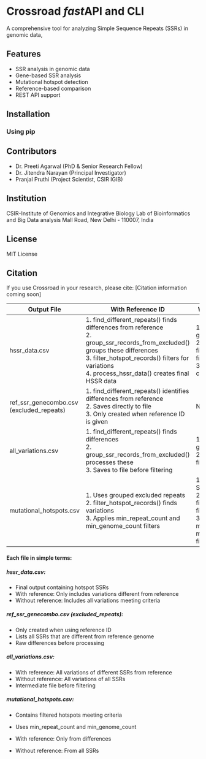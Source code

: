 # Crossroad *fast*API and CLI 

A comprehensive tool for analyzing Simple Sequence Repeats (SSRs) in genomic data,

## Features

- SSR analysis in genomic data
- Gene-based SSR analysis
- Mutational hotspot detection
- Reference-based comparison
- REST API support

## Installation

### Using pip

## Contributors

- Dr. Preeti Agarwal (PhD & Senior Research Fellow)
- Dr. Jitendra Narayan (Principal Investigator)
- Pranjal Pruthi (Project Scientist, CSIR IGIB)


## Institution

CSIR-Institute of Genomics and Integrative Biology
Lab of Bioinformatics and Big Data analysis
Mall Road, New Delhi - 110007, India

## License

MIT License

## Citation

If you use Crossroad in your research, please cite:
[Citation information coming soon]

| Output File | With Reference ID | Without Reference ID |
|-------------|------------------|---------------------|
| hssr_data.csv | 1. find_different_repeats() finds differences from reference<br>2. group_ssr_records_from_excluded() groups these differences<br>3. filter_hotspot_records() filters for variations<br>4. process_hssr_data() creates final HSSR data | 1. group_ssr_records() groups all SSRs<br>2. filter_hotspot_records() filters for variations<br>3. process_hssr_data() creates final HSSR data |
| ref_ssr_genecombo.csv<br>(excluded_repeats) | 1. find_different_repeats() identifies differences from reference<br>2. Saves directly to file<br>3. Only created when reference ID is given | Not created |
| all_variations.csv | 1. find_different_repeats() finds differences<br>2. group_ssr_records_from_excluded() processes these<br>3. Saves to file before filtering | 1. group_ssr_records() groups all SSRs<br>2. Saves to file before filtering |
| mutational_hotspots.csv | 1. Uses grouped excluded repeats<br>2. filter_hotspot_records() finds variations<br>3. Applies min_repeat_count and min_genome_count filters | 1. Uses grouped all SSRs<br>2. filter_hotspot_records() finds variations<br>3. Applies min_repeat_count and min_genome_count filters |


#### Each file in simple terms:


##### hssr_data.csv:
- Final output containing hotspot SSRs
- With reference: Only includes variations different from reference
- Without reference: Includes all variations meeting criteria

##### ref_ssr_genecombo.csv (excluded_repeats):
- Only created when using reference ID
- Lists all SSRs that are different from reference genome
- Raw differences before processing

##### all_variations.csv:
- With reference: All variations of different SSRs from reference
- Without reference: All variations of all SSRs
- Intermediate file before filtering

##### mutational_hotspots.csv:
- Contains filtered hotspots meeting criteria
- Uses min_repeat_count and min_genome_count

- With reference: Only from differences
- Without reference: From all SSRs
